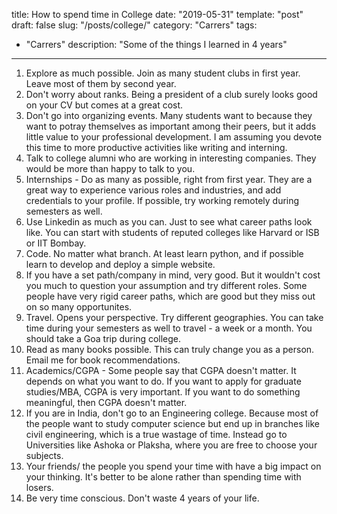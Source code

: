 title: How to spend time in College
date: "2019-05-31"
template: "post"
draft: false
slug: "/posts/college/"
category: "Carrers"
tags:
  - "Carrers"
description: "Some of the things I learned in 4 years"
---

1. Explore as much possible. Join as many student clubs in first year. Leave most of them by second year.
2. Don't worry about ranks. Being a president of a club surely looks good on your CV but comes at a great cost.
3. Don't go into organizing events. Many students want to because they want to potray themselves as important among their peers, but it adds little value to your professional development. I am assuming you devote this time to more productive activities like writing and interning.
4. Talk to college alumni who are working in interesting companies. They would be more than happy to talk to you.
5. Internships  - Do as many as possible, right from first year. They are a great way to experience various roles and industries, and add credentials to your profile. If possible, try working remotely during semesters as well.
6. Use Linkedin as much as you can. Just to see what career paths look like. You can start with students of reputed colleges like Harvard or ISB or IIT Bombay.
7. Code. No matter what branch. At least learn python, and if possible learn to develop and deploy a simple website.
8. If you have a set path/company in mind, very good. But it wouldn't cost you much to question your assumption and try different roles. Some people have very rigid career paths, which are good but they miss out on so many opportunites.
9. Travel. Opens your perspective. Try different geographies. You can take time during your semesters as well to travel - a week or a month. You should take a Goa trip during college. 
10. Read as many books possible. This can truly change you as a person. Email me for book recommendations.
11. Academics/CGPA - Some people say that CGPA doesn't matter. It depends on what you want to do. If you want to apply for graduate studies/MBA, CGPA is very important. If you want to do something meaningful, then CGPA doesn't matter.
12. If you are in India, don't go to an Engineering college. Because most of the people want to study computer science but end up in branches like civil engineering, which is a true wastage of time. Instead go to Universities like Ashoka or Plaksha, where you are free to choose your subjects.
13. Your friends/ the people you spend your time with have a big impact on your thinking. It's better to be alone rather than spending time with losers.
14. Be very time conscious. Don't waste 4 years of your life.
